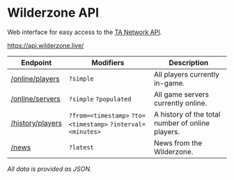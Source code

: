# Wilderzone API
Web interface for easy access to the [TA Network API](https://github.com/wilderzone/ta-network-api).

https://api.wilderzone.live/

| Endpoint |	Modifiers |	Description |
| -------- | ---------- | ----------- |
| [/online/players](https://api.wilderzone.live/online/players) |	`?simple`	             | All players currently in-game. |
| [/online/servers](https://api.wilderzone.live/online/servers) | `?simple` `?populated` | All game servers currently online. |
| [/history/players](https://api.wilderzone.live/history/players) |	`?from=<timestamp>` `?to=<timestamp>` `?interval=<minutes>` | A history of the total number of online players. |
| [/news](https://api.wilderzone.live/news)	| `?latest` | News from the Wilderzone. |


*All data is provided as JSON.*
